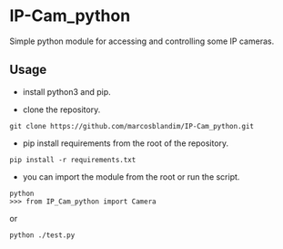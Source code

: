 
# IP-Cam_python

Simple python module for accessing and controlling some IP cameras.

## Usage

* install python3 and pip.

* clone the repository.

```shell
git clone https://github.com/marcosblandim/IP-Cam_python.git
```

* pip install requirements from the root of the repository.

```shell
pip install -r requirements.txt
```

* you can import the module from the root or run the script.

```shell
python
>>> from IP_Cam_python import Camera
```

or

```shell
python ./test.py
```
